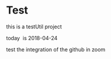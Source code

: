 # Test
this is a testUtil project

today  is 2018-04-24


test the integration of the github in zoom

